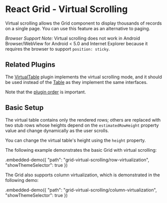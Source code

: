 # React Grid - Virtual Scrolling

Virtual scrolling allows the Grid component to display thousands of records on a single page. You can use this feature as an alternative to paging.

*Browser Support Note:* Virtual scrolling does not work in Android Browser/WebView for Android < 5.0 and Internet Explorer because it requires the browser to support `position: sticky`.

## Related Plugins

The [VirtualTable](../reference/virtual-table.md) plugin implements the virtual scrolling mode, and it should be used instead of the [Table](../reference/table.md) as they implement the same interfaces.

Note that the [plugin order](./plugin-overview.md#plugin-order) is important.

## Basic Setup

The virtual table contains only the rendered rows; others are replaced with two stub rows whose heights depend on the `estimatedRowHeight` property value and change dynamically as the user scrolls.

You can change the virtual table's height using the `height` property.

The following example demonstrates the basic Grid with virtual scrolling:

.embedded-demo({ "path": "grid-virtual-scrolling/row-virtualization", "showThemeSelector": true })

The Grid also supports column virtualization, which is demonstrated in the following demo:

.embedded-demo({ "path": "grid-virtual-scrolling/column-virtualization", "showThemeSelector": true })
